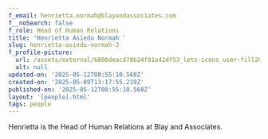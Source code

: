```yaml
---
f_email: henrietta.normah@blayandassociates.com
f__noSearch: false
f_role: Head of Human Relations
title: 'Henrietta Asiedu Normah '
slug: henrietta-asiedu-normah-3
f_profile-picture:
  url: /assets/external/6800deacd78b24f81a42df53_lets-icons_user-fill201.png
  alt: null
updated-on: '2025-05-12T08:55:10.568Z'
created-on: '2025-05-09T13:17:55.219Z'
published-on: '2025-05-12T08:55:10.568Z'
layout: '[people].html'
tags: people
---
```


Henrietta is the Head of Human Relations at Blay and Associates.
